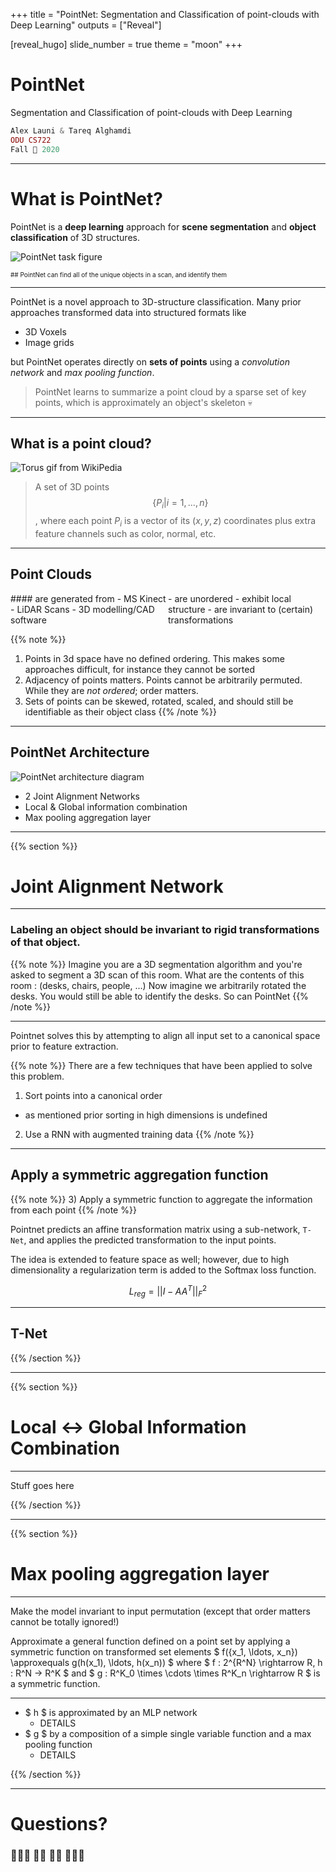 +++
title = "PointNet: Segmentation and Classification of point-clouds with Deep Learning"
outputs = ["Reveal"]

[reveal_hugo]
slide_number = true
theme = "moon"
+++

<style>
.container{
    display: flex;
}
.col{
    flex: 1;
}
.text-left {
  text-align: left;
}
.text-xs {
  font-size: 10px
}
</style>

# PointNet
Segmentation and Classification of point-clouds with Deep Learning

```php
Alex Launi & Tareq Alghamdi
ODU CS722
Fall 🎃 2020
```

---

# What is PointNet?
PointNet is a **deep learning** approach for **scene segmentation** and **object classification** of 3D structures.

![PointNet task figure](images/tasks.png)
<div class="text-xs" data-markdown>
## PointNet can find all of the unique objects in a scan, and identify them
</div>

---

PointNet is a novel approach to 3D-structure classification. Many prior approaches transformed data into structured formats like
 - 3D Voxels
 - Image grids

but PointNet operates directly on **sets of points** using a *convolution network* and *max pooling function*.

> PointNet learns to summarize a point cloud by a sparse set of key points, which is approximately an object's skeleton 💀

---

## What is a point cloud?
![Torus gif from WikiPedia](images/Point_cloud_torus.gif)
> A set of 3D points $$ \{ P_{i} | i = 1,\ldots,n \} $$,
> where each point $P_i$ is a vector of its  $(x,y,z)$ coordinates 
> plus extra feature channels such as color, normal, etc.

---

## Point Clouds

<div class="container text-left" data-markdown>
  <div class="col">
#### are generated from
 - MS Kinect 
 - LiDAR Scans
 - 3D modelling/CAD software
  </div>

  <div class="col">
- are unordered
- exhibit local structure
- are invariant to (certain) transformations
  </div>
</div>

{{% note %}}
1) Points in 3d space have no defined ordering. This makes some approaches difficult, for instance they cannot be sorted
2) Adjacency of points matters. Points cannot be arbitrarily permuted. While they are *not ordered*; order matters.
3) Sets of points can be skewed, rotated, scaled, and should still be identifiable as their object class
{{% /note %}}

---

## PointNet Architecture
![PointNet architecture diagram](images/architecture.png)
- 2 Joint Alignment Networks
- Local & Global information combination
- Max pooling aggregation layer

---

{{% section %}}

# Joint Alignment Network

---

### Labeling an object should be invariant to rigid transformations of that object.

{{% note %}}
Imagine you are a 3D segmentation algorithm and you're asked to segment a 3D scan of this room.
What are the contents of this room : (desks, chairs, people, ...)
Now imagine we arbitrarily rotated the desks.  You would still be able to identify the desks.
So can PointNet
{{% /note %}}

---

Pointnet solves this by attempting to align all input set to a canonical space prior to feature extraction.

{{% note %}}
There are a few techniques that have been applied to solve this problem.
1) Sort points into a canonical order
  - as mentioned prior sorting in high dimensions is undefined
2) Use a RNN with augmented training data
{{% /note %}}

---

## Apply a symmetric aggregation function

{{% note %}}
3) Apply a symmetric function to aggregate the information from each point
{{% /note %}}

Pointnet predicts an affine transformation matrix using a sub-network, `T-Net`, and applies the predicted transformation
to the input points.

The idea is extended to feature space as well; however, due to high dimensionality a regularization term is added to the 
Softmax loss function.

$$ L_{reg} = ||I - AA^T||_F^2 $$

---

## T-Net

{{% /section %}}

---

{{% section %}}

# Local ↔︎ Global Information Combination

---

Stuff goes here

{{% /section %}}

---

{{% section %}}

# Max pooling aggregation layer

---

Make the model invariant to input permutation (except that order matters cannot be totally ignored!)

Approximate a general function defined on a point set by applying a symmetric function on transformed set elements
$ f(\{x_1, \ldots, x_n\}) \approxequals g(h(x_1), \ldots, h(x_n)) $ where $ f : 2^{R^N} \rightarrow R, h : R^N -> R^K $
and $ g : R^K_0 \times \cdots \times R^K_n \rightarrow R $ is a symmetric function.

---

- $ h $ is approximated by an MLP network
  - DETAILS
- $ g $ by a composition of a simple single variable function and a max pooling function
  - DETAILS

{{% /section %}}

---

# Questions?
### 🙋🏿‍♂️ 🙋🏻 🧟‍♀️ 🙋🏽‍♀️
